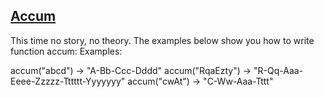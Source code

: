 ## [Accum](https://www.codewars.com/kata/5667e8f4e3f572a8f2000039)

This time no story, no theory. The examples below show you how to write function accum:
Examples:

accum("abcd") -> "A-Bb-Ccc-Dddd"
accum("RqaEzty") -> "R-Qq-Aaa-Eeee-Zzzzz-Tttttt-Yyyyyyy"
accum("cwAt") -> "C-Ww-Aaa-Tttt"


